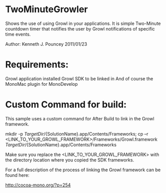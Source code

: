 TwoMinuteGrowler
================

Shows the use of using Growl in your applications.  It is simple Two-Minute countdown timer that
notifies the user by Growl notifications of specific time events.

Author:  Kenneth J. Pouncey 2011/01/23 

Requirements:
=============
Growl application installed
Growl SDK to be linked in
And of course the MonoMac plugin for MonoDevelop 

Custom Command for build:
=========================
This sample uses a custom command for After Build to link in the Growl framework.

mkdir -p ${TargetDir}/${SolutionName}.app/Contents/Frameworks; cp –r <LINK_TO_YOUR_GROWL_FRAMEWORK>/Frameworks/Growl.framework ${TargetDir}/${SolutionName}.app/Contents/Frameworks

Make sure you replace the <LINK_TO_YOUR_GROWL_FRAMEWORK> with the directory location where you copied the SDK frameworks.


For a full description of the process of linking the Growl framework can be found here:

http://cocoa-mono.org/?p=254
